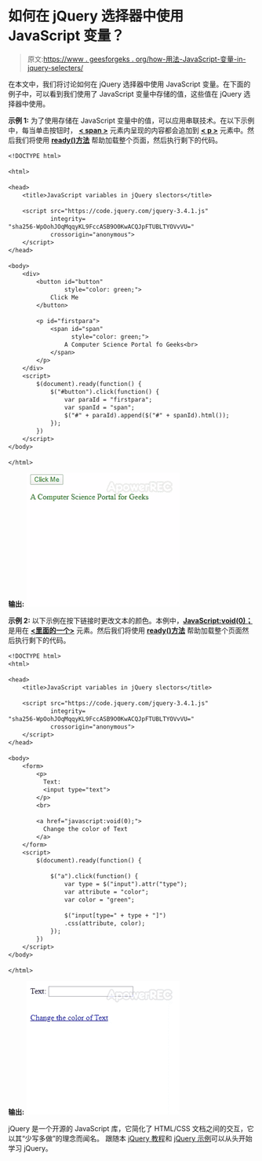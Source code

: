# 如何在 jQuery 选择器中使用 JavaScript 变量？

> 原文:[https://www . geesforgeks . org/how-用法-JavaScript-变量-in-jquery-selecters/](https://www.geeksforgeeks.org/how-to-use-javascript-variables-in-jquery-selectors/)

在本文中，我们将讨论如何在 jQuery 选择器中使用 JavaScript 变量。在下面的例子中，可以看到我们使用了 JavaScript 变量中存储的值，这些值在 jQuery 选择器中使用。

**示例 1:** 为了使用存储在 JavaScript 变量中的值，可以应用串联技术。在以下示例中，每当单击按钮时， **[< span >](https://www.geeksforgeeks.org/span-tag-html/)** 元素内呈现的内容都会追加到 **[< p >](https://www.geeksforgeeks.org/html-paragraph/)** 元素中。然后我们将使用 [**ready()方法**](https://www.geeksforgeeks.org/jquery-ready-with-examples/) 帮助加载整个页面，然后执行剩下的代码。

```
<!DOCTYPE html>

<html>

<head>
    <title>JavaScript variables in jQuery slectors</title>

    <script src="https://code.jquery.com/jquery-3.4.1.js"
            integrity=
"sha256-WpOohJOqMqqyKL9FccASB9O0KwACQJpFTUBLTYOVvVU=" 
            crossorigin="anonymous">
    </script>
</head>

<body>
    <div>
        <button id="button"
                style="color: green;">
            Click Me
        </button>

        <p id="firstpara">
            <span id="span" 
                  style="color: green;">
                A Computer Science Portal fo Geeks<br> 
            </span>
        </p>
    </div>
    <script>
        $(document).ready(function() {
            $("#button").click(function() {
                var paraId = "firstpara";
                var spanId = "span";
                $("#" + paraId).append($("#" + spanId).html());
            });
        })
    </script>
</body>

</html>
```

**输出:**
![](img/7ec73464468f7c263951a8672b1d0fb2.png)

**示例 2:** 以下示例在按下链接时更改文本的颜色。本例中，**[JavaScript:void(0)；](https://www.geeksforgeeks.org/what-does-javascriptvoid0-mean/)** 是用在 **[<里面的一个>](https://www.geeksforgeeks.org/html-a-tag/)** 元素。然后我们将使用 [**ready()方法**](https://www.geeksforgeeks.org/jquery-ready-with-examples/) 帮助加载整个页面然后执行剩下的代码。

```
<!DOCTYPE html>
<html>

<head>
    <title>JavaScript variables in jQuery slectors</title>

    <script src="https://code.jquery.com/jquery-3.4.1.js"
            integrity=
"sha256-WpOohJOqMqqyKL9FccASB9O0KwACQJpFTUBLTYOVvVU=" 
            crossorigin="anonymous">
    </script>
</head>

<body>
    <form>
        <p> 
          Text:
          <input type="text"> 
        </p>
        <br>

        <a href="javascript:void(0);">
          Change the color of Text 
        </a>
    </form>
    <script>
        $(document).ready(function() {

            $("a").click(function() {
                var type = $("input").attr("type");
                var attribute = "color";
                var color = "green";

                $("input[type=" + type + "]")
                .css(attribute, color);
            });
        })
    </script>
</body>

</html>
```

**输出:**
![](img/5015058029ae613748b2d1868901eafc.png)

jQuery 是一个开源的 JavaScript 库，它简化了 HTML/CSS 文档之间的交互，它以其“少写多做”的理念而闻名。
跟随本 [jQuery 教程](https://www.geeksforgeeks.org/jquery-tutorials/)和 [jQuery 示例](https://www.geeksforgeeks.org/jquery-examples/)可以从头开始学习 jQuery。